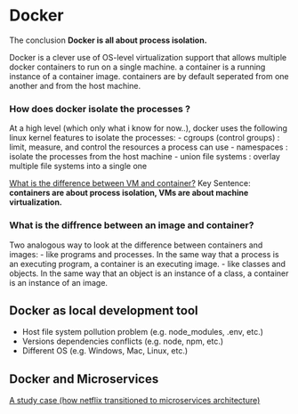 
# Docker

The conclusion **Docker is all about process isolation.**

Docker is a clever use of OS-level virtualization support that allows multiple docker containers to run on a single machine. a container is a running instance of a container image. containers are by default seperated from one another and from the host machine.


### How does docker isolate the processes ?
At a high level (which only what i know for now..), docker uses the following linux kernel features to isolate the processes:
    - cgroups (control groups) : limit, measure, and control the resources a process can use
    - namespaces : isolate the processes from the host machine
    - union file systems : overlay multiple file systems into a single one

[What is the difference between VM and container?](https://www.youtube.com/watch?v=cjXI-yxqGTI)
Key Sentence: **containers are about process isolation, VMs are about machine virtualization.**

### What is the diffrence between an image and container?

Two analogous way to look at the difference between containers and images:
    - like programs and processes. In the same way that a process is an executing program, a container is an executing image.
    - like classes and objects. In the same way that an object is an instance of a class, a container is an instance of an image.



## Docker as local development tool 

- Host file system pollution problem (e.g. node_modules, .env, etc.)
- Versions dependencies conflicts (e.g. node, npm, etc.)
- Different OS (e.g. Windows, Mac, Linux, etc.)



## Docker and Microservices

[A study case (how netflix transitioned to microservices architecture)](https://www.youtube.com/watch?v=CZ3wIuvmHeM&list=RDQM7FUm0ifHC4U&start_radio=1)
